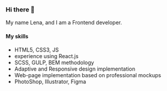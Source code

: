### Hi there 👋
My name Lena, and I am a Frontend developer.

#### My skills
- HTML5, CSS3, JS
- experience using React.js
- SCSS, GULP, BEM methodology
- Adaptive and Responsive design implementation
- Web-page implementation based on professional mockups
- PhotoShop, Illustrator, Figma



